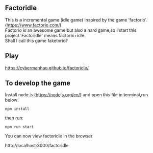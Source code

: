 ## Factoridle

This is a incremental game (idle game) inspired by the game 'factorio'.(https://www.factorio.com/) <br/>
Factorio is an awesome game but also a hard game,so I start this project.'Factoridle' means factorio+idle.<br/>
Shall I call this game faketorio?

## Play

https://cybermanhao.github.io/factoridle/

## To develop the game

Install node.js (https://nodejs.org/en/) and open this file in terminal,run below:

```
npm install
```

then run:

```
npm run start
```

You can now view factoridle in the browser.

http://localhost:3000/factoridle

